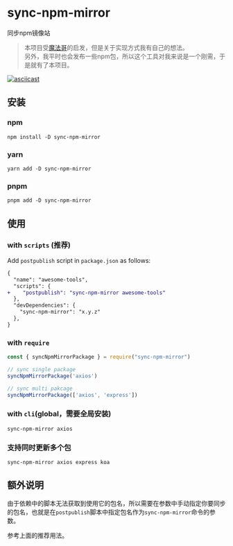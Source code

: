 # sync-npm-mirror
同步npm镜像站

> 本项目受[魔法哥](https://github.com/cssmagic/npm-mirror-sync/issues/2)的启发，但是关于实现方式我有自己的想法。<br/>
> 另外，我平时也会发布一些npm包，所以这个工具对我来说是一个刚需，于是就有了本项目。

[![asciicast](https://asciinema.org/a/nbdTiVvaaVe37wQtOhZgDSoQ8.svg)](https://asciinema.org/a/nbdTiVvaaVe37wQtOhZgDSoQ8)

## 安装

### npm
```shell
npm install -D sync-npm-mirror
```

### yarn
```shell
yarn add -D sync-npm-mirror
```

### pnpm
```shell
pnpm add -D sync-npm-mirror
```

## 使用

### with `scripts` (推荐)
Add `postpublish` script in `package.json` as follows:

```diff
{
  "name": "awesome-tools",
  "scripts": {
+    "postpublish": "sync-npm-mirror awesome-tools"
  },
  "devDependencies": {
    "sync-npm-mirror": "x.y.z"
  },
}
```

### with `require`
```js
const { syncNpmMirrorPackage } = require("sync-npm-mirror")

// sync single package
syncNpmMirrorPackage('axios')

// sync multi pakcage
syncNpmMirrorPackage(['axios', 'express'])
```

### with `cli`(global，需要全局安装)
```shell
sync-npm-mirror axios
```

### 支持同时更新多个包
```shell
sync-npm-mirror axios express koa
```

## 额外说明
由于依赖中的脚本无法获取到使用它的包名，所以需要在参数中手动指定你要同步的包名，也就是在`postpublish`脚本中指定包名作为`sync-npm-mirror`命令的参数。

参考上面的推荐用法。
